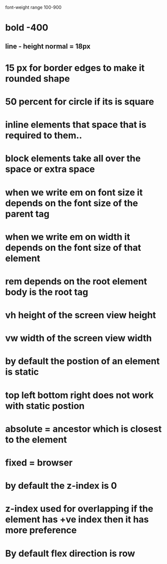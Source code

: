 font-weight range
100-900
<h1>bold -400</h1>
<h2>line - height normal = 18px</h2>

# 15 px for border edges to make it rounded shape
# 50 percent for circle if its is square 

# inline elements that space that is required to them..

# block elements take all over the space or extra space 


# when we write em on font size it depends on the font size of the parent  tag

# when we write em on width it depends on the font size of that element 

# rem depends on the root element body is the root tag 

# vh height of the screen view height

# vw width of the screen view width

# by default the postion of an element is static

# top left bottom right does not work with static postion


# absolute = ancestor which is closest to the element 


# fixed = browser


# by default the z-index is 0


# z-index used for overlapping if the element has +ve index then it has more preference


# By default flex direction is row 
